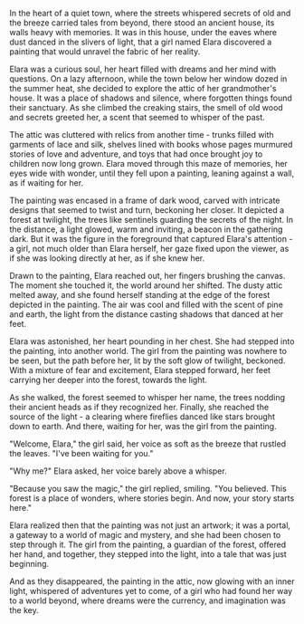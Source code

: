 In the heart of a quiet town, where the streets whispered secrets of old and the breeze carried tales from beyond, there stood an ancient house, its walls heavy with memories. It was in this house, under the eaves where dust danced in the slivers of light, that a girl named Elara discovered a painting that would unravel the fabric of her reality.

Elara was a curious soul, her heart filled with dreams and her mind with questions. On a lazy afternoon, while the town below her window dozed in the summer heat, she decided to explore the attic of her grandmother's house. It was a place of shadows and silence, where forgotten things found their sanctuary. As she climbed the creaking stairs, the smell of old wood and secrets greeted her, a scent that seemed to whisper of the past.

The attic was cluttered with relics from another time - trunks filled with garments of lace and silk, shelves lined with books whose pages murmured stories of love and adventure, and toys that had once brought joy to children now long grown. Elara moved through this maze of memories, her eyes wide with wonder, until they fell upon a painting, leaning against a wall, as if waiting for her.

The painting was encased in a frame of dark wood, carved with intricate designs that seemed to twist and turn, beckoning her closer. It depicted a forest at twilight, the trees like sentinels guarding the secrets of the night. In the distance, a light glowed, warm and inviting, a beacon in the gathering dark. But it was the figure in the foreground that captured Elara's attention - a girl, not much older than Elara herself, her gaze fixed upon the viewer, as if she was looking directly at her, as if she knew her.

Drawn to the painting, Elara reached out, her fingers brushing the canvas. The moment she touched it, the world around her shifted. The dusty attic melted away, and she found herself standing at the edge of the forest depicted in the painting. The air was cool and filled with the scent of pine and earth, the light from the distance casting shadows that danced at her feet.

Elara was astonished, her heart pounding in her chest. She had stepped into the painting, into another world. The girl from the painting was nowhere to be seen, but the path before her, lit by the soft glow of twilight, beckoned. With a mixture of fear and excitement, Elara stepped forward, her feet carrying her deeper into the forest, towards the light.

As she walked, the forest seemed to whisper her name, the trees nodding their ancient heads as if they recognized her. Finally, she reached the source of the light - a clearing where fireflies danced like stars brought down to earth. And there, waiting for her, was the girl from the painting.

"Welcome, Elara," the girl said, her voice as soft as the breeze that rustled the leaves. "I've been waiting for you."

"Why me?" Elara asked, her voice barely above a whisper.

"Because you saw the magic," the girl replied, smiling. "You believed. This forest is a place of wonders, where stories begin. And now, your story starts here."

Elara realized then that the painting was not just an artwork; it was a portal, a gateway to a world of magic and mystery, and she had been chosen to step through it. The girl from the painting, a guardian of the forest, offered her hand, and together, they stepped into the light, into a tale that was just beginning.

And as they disappeared, the painting in the attic, now glowing with an inner light, whispered of adventures yet to come, of a girl who had found her way to a world beyond, where dreams were the currency, and imagination was the key.

